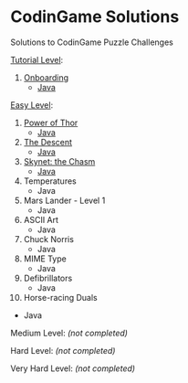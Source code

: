 # CodinGame Solutions
Solutions to CodinGame Puzzle Challenges

[Tutorial Level](https://github.com/BiermanM/CodinGame/tree/master/Tutorial-Level):

1. [Onboarding](https://github.com/BiermanM/CodinGame/tree/master/Tutorial-Level/Onboarding)
   * [Java](https://github.com/BiermanM/CodinGame/blob/master/Tutorial-Level/Onboarding/Onboarding-Solution.java)

[Easy Level](https://github.com/BiermanM/CodinGame/tree/master/Easy-Level):

1. [Power of Thor](https://github.com/BiermanM/CodinGame/tree/master/Easy-Level/Power-of-Thor)
   * [Java](https://github.com/BiermanM/CodinGame/blob/master/Easy-Level/Power-of-Thor/Power%20of%20Thor%20Solution.java)
2. [The Descent](https://github.com/BiermanM/CodinGame/tree/master/Easy-Level/The-Descent)
   * [Java](https://github.com/BiermanM/CodinGame/blob/master/Easy-Level/The-Descent/The%20Descent%20Solution.java)
3. [Skynet: the Chasm](https://github.com/BiermanM/CodinGame/tree/master/Easy-Level/Skynet-the-Chasm)
   * [Java](https://github.com/BiermanM/CodinGame/blob/master/Easy-Level/Skynet-the-Chasm/Skynet:%20the%20Chasm%20Solution.java)
4. Temperatures
   * Java
5. Mars Lander - Level 1
   * Java
6. ASCII Art
   * Java
7. Chuck Norris
   * Java
8. MIME Type
   * Java
9. Defibrillators
   * Java
10. Horse-racing Duals
   * Java

Medium Level: *(not completed)*

Hard Level: *(not completed)*

Very Hard Level: *(not completed)*
